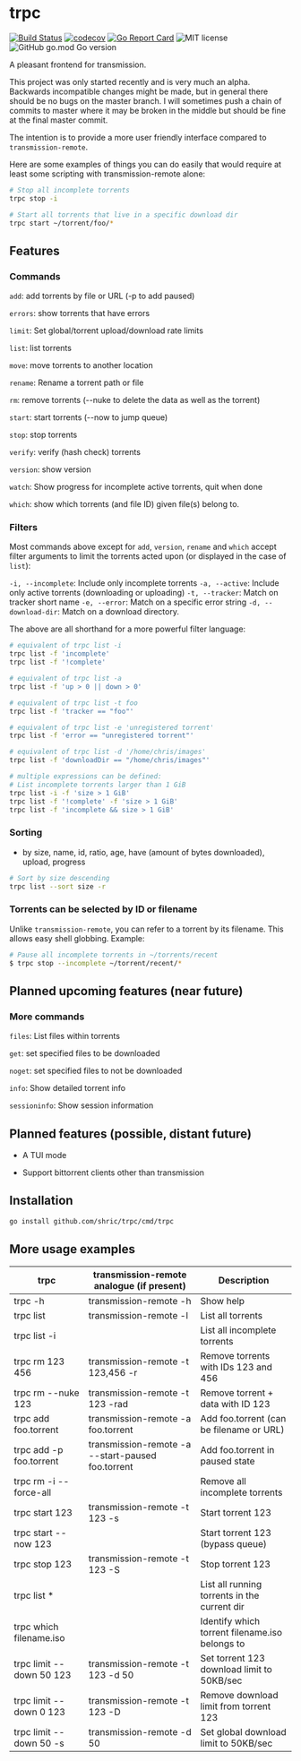 # trpc

[![Build Status](https://travis-ci.org/shric/trpc.svg?branch=master)](https://travis-ci.org/shric/trpc)
[![codecov](https://codecov.io/gh/shric/trpc/branch/master/graph/badge.svg)](https://codecov.io/gh/shric/trpc)
[![Go Report Card](https://goreportcard.com/badge/github.com/shric/trpc)](https://goreportcard.com/report/github.com/shric/trpc)
![MIT license](https://img.shields.io/github/license/shric/trpc)
![GitHub go.mod Go version](https://img.shields.io/github/go-mod/go-version/shric/trpc)

A pleasant frontend for transmission.

This project was only started recently and is very much an alpha.
Backwards incompatible changes might be made, but in general there should be
no bugs on the master branch. I will sometimes push a chain of commits to master
where it may be broken in the middle but should be fine at the final master
commit.

The intention is to provide a more user friendly interface compared to
`transmission-remote`.

Here are some examples of things you can do easily that would require at least
some scripting with transmission-remote alone:

```sh
# Stop all incomplete torrents
trpc stop -i

# Start all torrents that live in a specific download dir
trpc start ~/torrent/foo/*
```


## Features

### Commands

`add`: add torrents by file or URL (-p to add paused)

`errors`: show torrents that have errors

`limit`: Set global/torrent upload/download rate limits

`list`: list torrents

`move`: move torrents to another location

`rename`: Rename a torrent path or file

`rm`: remove torrents (--nuke to delete the data as well as the torrent)

`start`: start torrents (--now to jump queue)

`stop`: stop torrents

`verify`: verify (hash check) torrents

`version`: show version

`watch`: Show progress for incomplete active torrents, quit when done

`which`: show which torrents (and file ID) given file(s) belong to.

### Filters

Most commands above except for `add`, `version`, `rename` and `which` accept
filter arguments to limit the torrents acted upon (or displayed in the case of
`list`):

`-i, --incomplete`: Include only incomplete torrents
`-a, --active`: Include only active torrents (downloading or uploading)
`-t, --tracker`: Match on tracker short name
`-e, --error`: Match on a specific error string
`-d, --download-dir`: Match on a download directory.

The above are all shorthand for a more powerful filter language:

```sh
# equivalent of trpc list -i
trpc list -f 'incomplete'
trpc list -f '!complete'

# equivalent of trpc list -a
trpc list -f 'up > 0 || down > 0'

# equivalent of trpc list -t foo
trpc list -f 'tracker == "foo"'

# equivalent of trpc list -e 'unregistered torrent'
trpc list -f 'error == "unregistered torrent"'

# equivalent of trpc list -d '/home/chris/images'
trpc list -f 'downloadDir == "/home/chris/images"'

# multiple expressions can be defined:
# List incomplete torrents larger than 1 GiB
trpc list -i -f 'size > 1 GiB'
trpc list -f '!complete' -f 'size > 1 GiB'
trpc list -f 'incomplete && size > 1 GiB'
```

### Sorting

* by size, name, id, ratio, age, have (amount of bytes downloaded), upload, progress
```sh
# Sort by size descending
trpc list --sort size -r
```

### Torrents can be selected by ID or filename

Unlike `transmission-remote`, you can refer to a torrent by its filename.
This allows easy shell globbing. Example:

```sh
# Pause all incomplete torrents in ~/torrents/recent
$ trpc stop --incomplete ~/torrent/recent/*
```
## Planned upcoming features (near future)

### More commands


`files`: List files within torrents

`get`: set specified files to be downloaded

`noget`: set specified files to not be downloaded

`info`: Show detailed torrent info

`sessioninfo`: Show session information



## Planned features (possible, distant future)

* A TUI mode

* Support bittorrent clients other than transmission

## Installation

```sh
go install github.com/shric/trpc/cmd/trpc
```

## More usage examples

| trpc                    | transmission-remote analogue (if present)         | Description                                    |
| ----------------------- | ------------------------------------------------- | ---------------------------------------------- |
| trpc -h                 | transmission-remote -h                            | Show help                                      |
| trpc list               | transmission-remote -l                            | List all torrents                              |
| trpc list -i            |                                                   | List all incomplete torrents                   |
| trpc rm 123 456         | transmission-remote -t 123,456 -r                 | Remove torrents with IDs 123 and 456           |
| trpc rm --nuke 123      | transmission-remote -t 123 -rad                   | Remove torrent + data with ID 123              |
| trpc add foo.torrent    | transmission-remote -a foo.torrent                | Add foo.torrent (can be filename or URL)       |
| trpc add -p foo.torrent | transmission-remote -a --start-paused foo.torrent | Add foo.torrent in paused state                |
| trpc rm -i --force-all  |                                                   | Remove all incomplete torrents                 |
| trpc start 123          | transmission-remote -t 123 -s                     | Start torrent 123                              |
| trpc start --now 123    |                                                   | Start torrent 123 (bypass queue)               |
| trpc stop 123           | transmission-remote -t 123 -S                     | Stop torrent 123                               |
| trpc list *             |                                                   | List all running torrents in the current dir   |
| trpc which filename.iso |                                                   | Identify which torrent filename.iso belongs to |
| trpc limit --down 50 123| transmission-remote -t 123 -d 50                  | Set torrent 123 download limit to 50KB/sec     |
| trpc limit --down 0 123 | transmission-remote -t 123 -D                     | Remove download limit from torrent 123         |
| trpc limit --down 50 -s | transmission-remote -d 50                         | Set global download limit to 50KB/sec          |
